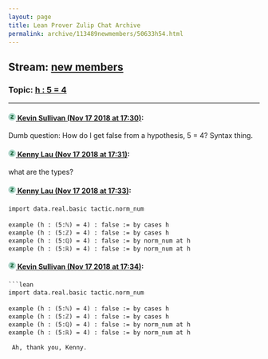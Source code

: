 ```yaml
---
layout: page
title: Lean Prover Zulip Chat Archive 
permalink: archive/113489newmembers/50633h54.html
---
```


## Stream: [new members](index.html)
### Topic: [h : 5 = 4](50633h54.html)

---

#### [![Click to go to Zulip](../../assets/img/zulip2.png) Kevin Sullivan (Nov 17 2018 at 17:30)](https://leanprover.zulipchat.com/#narrow/stream/113489-new%20members/topic/h%20%3A%205%20%3D%204/near/147883242):
Dumb question: How do I get false from a hypothesis, 5 = 4? Syntax thing.

#### [![Click to go to Zulip](../../assets/img/zulip2.png) Kenny Lau (Nov 17 2018 at 17:31)](https://leanprover.zulipchat.com/#narrow/stream/113489-new%20members/topic/h%20%3A%205%20%3D%204/near/147883261):
what are the types?

#### [![Click to go to Zulip](../../assets/img/zulip2.png) Kenny Lau (Nov 17 2018 at 17:33)](https://leanprover.zulipchat.com/#narrow/stream/113489-new%20members/topic/h%20%3A%205%20%3D%204/near/147883339):
```lean
import data.real.basic tactic.norm_num

example (h : (5:ℕ) = 4) : false := by cases h
example (h : (5:ℤ) = 4) : false := by cases h
example (h : (5:ℚ) = 4) : false := by norm_num at h
example (h : (5:ℝ) = 4) : false := by norm_num at h
```

#### [![Click to go to Zulip](../../assets/img/zulip2.png) Kevin Sullivan (Nov 17 2018 at 17:34)](https://leanprover.zulipchat.com/#narrow/stream/113489-new%20members/topic/h%20%3A%205%20%3D%204/near/147883398):
```quote
```lean
import data.real.basic tactic.norm_num

example (h : (5:ℕ) = 4) : false := by cases h
example (h : (5:ℤ) = 4) : false := by cases h
example (h : (5:ℚ) = 4) : false := by norm_num at h
example (h : (5:ℝ) = 4) : false := by norm_num at h
```
```
 Ah, thank you, Kenny.

